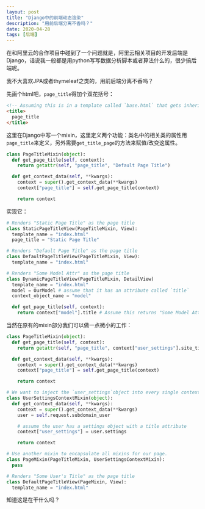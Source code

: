 ```yaml
---
layout: post
title: "Django中的前端动态渲染"
description: "用前后端分离不香吗？"
date: 2020-04-28
tags: [后端]
---
```


在和阿里云的合作项目中碰到了一个问题就是，阿里云相关项目的开发后端是Django，话说我一般都是用python写写数据分析脚本或者算法什么的，很少搞后端呢。

我不大喜欢JPA或者thymeleaf之类的，用前后端分离不香吗？

<!--more-->

先画个html吧，```page_title```得加个双花括号：

```HTML
<!-- Assuming this is in a template called `base.html` that gets inherited by other templates -->
<title>
  page_title
</title>
```

这里在Django中写一个mixin，这里定义两个功能：类名中的相关类的属性用```page_title```来定义，另外需要```get_title_page```的方法来赋值/改变这属性。

```python
class PageTitleMixin(object):
  def get_page_title(self, context):
    return getattr(self, "page_title", "Default Page Title")

  def get_context_data(self, **kwargs):
    context = super().get_context_data(**kwargs)
    context["page_title"] = self.get_page_title(context)

    return context
```

实现它：

```python
# Renders "Static Page Title" as the page title
class StaticPageTitleView(PageTitleMixin, View):
  template_name = "index.html"
  page_title = "Static Page Title"

# Renders "Default Page Title" as the page title
class DefaultPageTitleView(PageTitleMixin, View):
  template_name = "index.html"

# Renders "Some Model Attr" as the page title
class DynamicPageTitleView(PageTitleMixin, DetailView)
  template_name = "index.html"
  model = OurModel # assume that it has an attribute called `title`
  context_object_name = "model"

  def get_page_title(self, context):
    return context["model"].title # Assume this returns "Some Model Attr"
```

当然在原有的mixin部分我们可以做一点微小的工作：

```python
class PageTitleMixin(object):
  def get_page_title(self, context):
    return getattr(self, "page_title", context["user_settings"].site_title)

  def get_context_data(self, **kwargs):
    context = super().get_context_data(**kwargs)
    context["page_title"] = self.get_page_title(context)

    return context

# We want to inject the `user_settings`object into every single context.
class UserSettingsContextMixin(object):
  def get_context_data(self, **kwargs):
    context = super().get_context_data(**kwargs)
    user = self.request.subdomain_user

    # assume the user has a settings object with a title attribute
    context["user_settings"] = user.settings

    return context

# Use another mixin to encapsulate all mixins for our page.
class PageMixin(PageTitleMixin, UserSettingsContextMixin):
  pass

# Renders "Some User's Title" as the page title
class DefaultPageTitleView(PageMixin, View):
  template_name = "index.html"
```

知道这是在干什么吗？